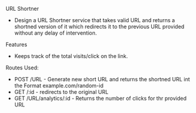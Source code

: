 URL Shortner
- Design a URL Shortner service that takes valid URL and returns a shortned version of it which redirects it to the previous URL provided without any delay of intervention.

Features
- Keeps track of the total visits/click on the link.

Routes Used:
- POST /URL - Generate new short URL and returns the shortned URL int the Format example.com/random-id
- GET /:id - redirects to the original URL
- GET /URL/analytics/:id - Returns the number of clicks for thr provided URL